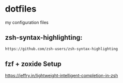 # dotfiles
my configuration files

## zsh-syntax-highlighting:
```bash
https://github.com/zsh-users/zsh-syntax-highlighting
```


## fzf + zoxide Setup
https://jeffry.in/lightweight-intelligent-completion-in-zsh
